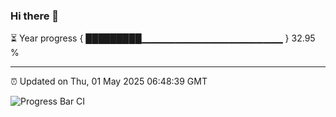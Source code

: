 ### Hi there 👋

⏳ Year progress { █████████▁▁▁▁▁▁▁▁▁▁▁▁▁▁▁▁▁▁▁▁▁ } 32.95 %

---

⏰ Updated on Thu, 01 May 2025 06:48:39 GMT

![Progress Bar CI](https://github.com/IshwaranRudhara/GIT-ACTION/workflows/Progress%20Bar%20CI/badge.svg)
